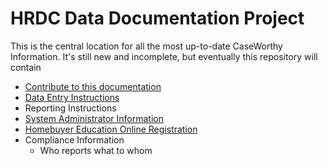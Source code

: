 # HRDC Data Documentation Project

This is the central location for all the most up-to-date CaseWorthy Information. It's still new and incomplete, but eventually this repository will contain

- [Contribute to this documentation](Instructions/Contribute.md)
- [Data Entry Instructions](Instructions/universalintake.md)
- Reporting Instructions
- [System Administrator Information](Instructions/cwadmin.md)
- [Homebuyer Education Online Registration](Instructions/onlineHBEregistration.md)
- Compliance Information
  - Who reports what to whom